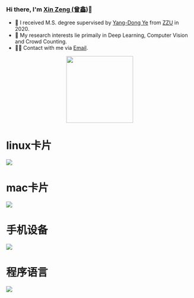 
<!--
**Exely/Exely** is a ✨ _special_ ✨ repository because its `README.md` (this file) appears on your GitHub profile.

Here are some ideas to get you started:

- 🔭 I’m currently working on ...
- 🌱 I’m currently learning ...
- 👯 I’m looking to collaborate on ...
- 🤔 I’m looking for help with ...
- 💬 Ask me about ...
- 📫 How to reach me: ...
- 😄 Pronouns: ...
- ⚡ Fun fact: ...

-->

### Hi there, I'm [Xin Zeng (曾鑫)](https://github.com/zengxin1020)👋

- 🔭 I received M.S. degree supervised by [Yang-Dong Ye](http://www5.zzu.edu.cn/mlis/) from [ZZU](http://www.zzu.edu.cn/) in 2020.
- 🤔 My research interests lie primaily in Deep Learning, Computer Vision and Crowd Counting.
- 🤝🏻 Contact with me via [Email](work.xzeng@gmail.com).

<p align="center">
<a href="https://github.com/zengxin1020">
  <img height="180em" src="https://github-readme-stats-eight-theta.vercel.app/api?username=zengxin1020&show_icons=true&theme=vue&include_all_commits=true&count_private=true"/>
</a>
</p>

# linux卡片
[![](https://img.shields.io/badge/OS-Arch%20Linux-33aadd?style=flat-square&logo=arch-linux&logoColor=ffffff)](https://www.archlinux.org/)
# mac卡片
[![](https://img.shields.io/badge/macOS-Hackintosh-292e33?style=flat-square&logo=apple&logoColor=ffffff)](https://www.tonymacx86.com/)
 
# 手机设备
[![](https://img.shields.io/badge/Honor-V30-f5010c?style=flat-square&logo=huawei&logoColor=ffffff)](https://www.apple.com/)
 
# 程序语言
[![](https://img.shields.io/badge/-Java-007396?style=flat-square&logo=java&logoColor=ffffff)](https://reactjs.org/)
 

